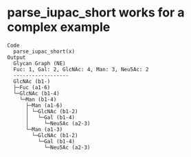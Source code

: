 # parse_iupac_short works for a complex example

    Code
      parse_iupac_short(x)
    Output
      Glycan Graph (NE)
      Fuc: 1, Gal: 2, GlcNAc: 4, Man: 3, Neu5Ac: 2
      ------------------
      GlcNAc (b1-)
      ├─Fuc (a1-6)
      └─GlcNAc (b1-4)
        └─Man (b1-4)
          ├─Man (a1-6)
          │ └─GlcNAc (b1-2)
          │   └─Gal (b1-4)
          │     └─Neu5Ac (a2-3)
          └─Man (a1-3)
            └─GlcNAc (b1-2)
              └─Gal (b1-4)
                └─Neu5Ac (a2-3)

